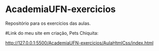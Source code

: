 # AcademiaUFN-exercicios
Repositório para os exercícios das aulas.

#Link do meu site em criação, Pets Chiquita:

http://127.0.0.1:5500/AcademiaUFN-exercicios/AulaHtmlCss/index.html

